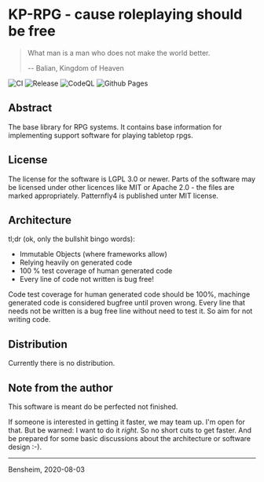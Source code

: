 # KP-RPG - cause roleplaying should be free

> What man is a man who does not make the world better.
>
> -- Balian, Kingdom of Heaven

![CI](https://github.com/Paladins-Inn/kp-rpg/workflows/CI/badge.svg)
![Release](https://github.com/Paladins-Inn/kp-rpg/workflows/Release/badge.svg)
![CodeQL](https://github.com/Paladins-Inn/kp-rpg/workflows/CodeQL/badge.svg)
![Github Pages](https://github.com/Paladins-Inn/kp-rpg/workflows/Github%20Pages/badge.svg)

## Abstract

The base library for RPG systems. It contains base information for implementing support software for playing tabletop
rpgs.

## License
The license for the software is LGPL 3.0 or newer. Parts of the software may be licensed under other licences like MIT
or Apache 2.0 - the files are marked appropriately. Patternfly4 is published unter MIT license.


## Architecture

tl;dr (ok, only the bullshit bingo words):
- Immutable Objects (where frameworks allow)
- Relying heavily on generated code
- 100 % test coverage of human generated code
- Every line of code not written is bug free!

Code test coverage for human generated code should be 100%, machinge generated code is considered bugfree until proven
wrong. Every line that needs not be written is a bug free line without need to test it. So aim for not writing code.


## Distribution

Currently there is no distribution.


## Note from the author
This software is meant do be perfected not finished.

If someone is interested in getting it faster, we may team up. I'm open for that. But be warned: I want to do it 
_right_. So no short cuts to get faster. And be prepared for some basic discussions about the architecture or software 
design :-).

---
Bensheim, 2020-08-03
